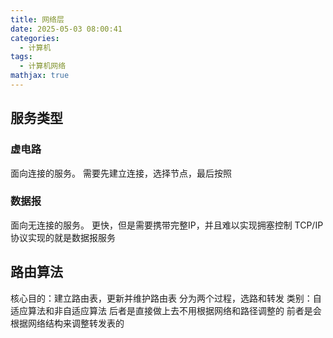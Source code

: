 ```yaml
---
title: 网络层
date: 2025-05-03 08:00:41
categories:
  - 计算机
tags:
  - 计算机网络
mathjax: true
---
```


## 服务类型
### 虚电路
面向连接的服务。
需要先建立连接，选择节点，最后按照
### 数据报
面向无连接的服务。
更快，但是需要携带完整IP，并且难以实现拥塞控制
TCP/IP协议实现的就是数据报服务

## 路由算法
核心目的：建立路由表，更新并维护路由表
分为两个过程，选路和转发
类别：自适应算法和非自适应算法
后者是直接做上去不用根据网络和路径调整的
前者是会根据网络结构来调整转发表的

